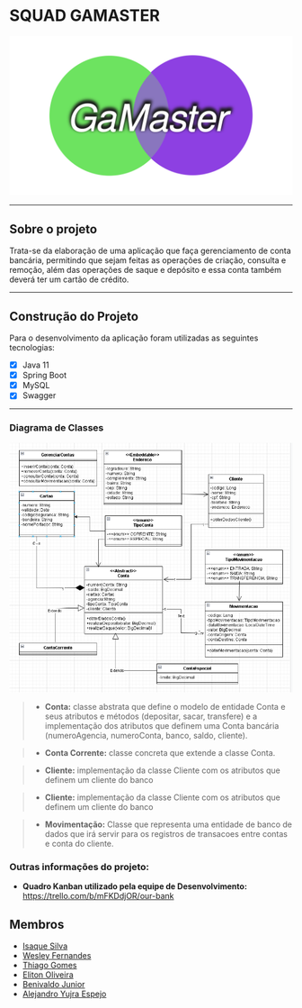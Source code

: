 # SQUAD GAMASTER 


[//]: # (![Image]&#40;http://s2.glbimg.com/ISAMH15-7x5uueooUfpwrNr_S5I=/s.glbimg.com/jo/g1/f/original/2011/08/22/22-java-300.jpg "Imagem JAVA"&#41;)
![Image](./Arquivos/squad-logo-1.png "Imagem JAVA")
***
## Sobre o projeto
Trata-se da elaboração de uma aplicação que faça gerenciamento de conta bancária, permitindo que
sejam feitas as operações de criação, consulta e remoção, além das operações de
saque e depósito e essa conta também deverá ter um cartão de crédito.
***
## Construção do Projeto   
Para o desenvolvimento da aplicação foram utilizadas as seguintes tecnologias:

- [x] Java 11
- [x] Spring Boot
- [x] MySQL
- [x] Swagger
***
### Diagrama de Classes
![Image](./Arquivos/Diagrama%20de%20Classe.PNG)

  >- **Conta:** classe abstrata que define o modelo de entidade Conta e seus atributos  e métodos (depositar, sacar, transfere) e a implementação dos atributos que definem uma Conta bancária (numeroAgencia, numeroConta, banco, saldo, cliente).
  
  >- **Conta Corrente:** classe concreta que extende a classe Conta.

  >- **Cliente:** implementação da classe Cliente com os atributos que definem um cliente do banco

  >- **Cliente:** implementação da classe Cliente com os atributos que definem um cliente do banco

  >- **Movimentação:**  Classe que representa uma entidade de banco de dados que irá servir para os registros de transacoes entre contas e conta do cliente.

### Outras informações do projeto:
  - **Quadro Kanban utilizado pela equipe de Desenvolvimento:** https://trello.com/b/mFKDdjOR/our-bank

## Membros
  - [Isaque Silva](https://github.com/silvaij)
  - [Wesley Fernandes](https://github.com/WesleyOliver)
  - [Thiago Gomes](https://github.com/thiagosquid)
  - [Eliton Oliveira](https://github.com/alejandro-espejo)
  - [Benivaldo Junior](https://github.com/benorio)
  - [Alejandro Yujra Espejo](https://github.com/alejandro-espejo)
